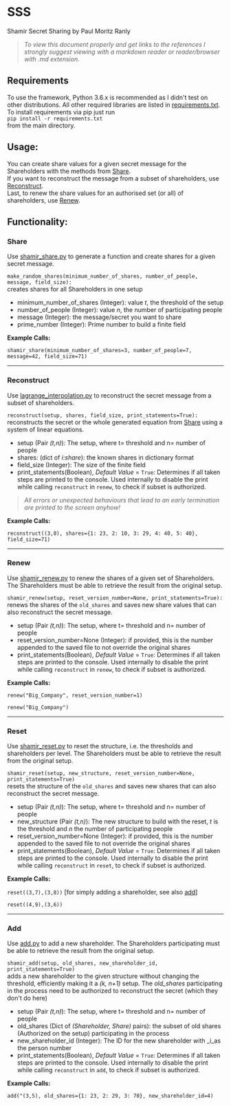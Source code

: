 # SSS
Shamir Secret Sharing by Paul Moritz Ranly 

> *To view this document properly and get links to the references
> I strongly suggest viewing with a markdown reader or reader/browser with .md extension.*


## Requirements

To use the framework, Python 3.6.x is recommended as I didn't test on other distributions. All other required libraries are listed
in [requirements.txt](./requirements.txt).  
To install requirements via pip just run  
`pip install -r requirements.txt`  
from the main directory.

## Usage:
You can create share values for a given secret message for the Shareholders with the methods from [Share](#share).  
If you want to reconstruct the message from a subset of shareholders, use [Reconstruct](#reconstruct).  
Last, to renew the share values for an authorised set (or all) of shareholders, use [Renew](#renew).


## Functionality:



### Share
Use [shamir_share.py](./code_tested/code/sss/shamir_share.py) to generate a function and create shares for a given secret message.

`make_random_shares(minimum_number_of_shares, number_of_people, message, field_size):`  
creates shares for all Shareholders in one setup
- minimum_number_of_shares (Integer): value _t_, the threshold of the setup
- number_of_people (Integer): value _n_, the number of participating people 
- message (Integer): the message/secret you want to share
- prime_number (Integer): Prime number to build a finite field  
  
  

**Example Calls:**  

`shamir_share(minimum_number_of_shares=3, number_of_people=7, message=42, field_size=71)`  

---

### Reconstruct

Use [lagrange_interpolation.py](./code_tested/code/sss/lagrange_interpolation.py) to reconstruct the secret message from a subset of shareholders.

`reconstruct(setup, shares, field_size, print_statements=True):`  
reconstructs the secret or the whole generated equation from [Share](#share) using a system of linear equations.
- setup (Pair _(t,n)_): The setup, where t= threshold and n= number of people
- shares: (dict of _i:share_): the known shares in dictionary format
- field_size (Integer): The size of the finite field
- print_statements(Boolean),  _Default Value_ = `True`: Determines if all taken steps are printed to the console. Used internally to disable the print while calling `reconstruct` in `renew`, to check if subset is authorized.  
> _All errors or unexpected behaviours that lead to an early termination are printed to the screen anyhow!_ 

**Example Calls:**  

`reconstruct((3,8), shares={1: 23, 2: 10, 3: 29, 4: 40, 5: 40}, field_size=71)  
`

---

### Renew

Use [shamir_renew.py](./code_tested/code/sss/shamir_renew.py) to renew the shares of a given set of Shareholders. The Shareholders must be able to retrieve the result from the original setup.  

`shamir_renew(setup, reset_version_number=None, print_statements=True):
`  
renews the shares of the `old_shares` and saves new share values that can also reconstruct the secret message.
- setup (Pair _(t,n)_): The setup, where t= threshold and n= number of people
- reset_version_number=None (Integer): if provided, this is the number appended to the saved file to not override the original shares
- print_statements(Boolean),  _Default Value_ = `True`: Determines if all taken steps are printed to the console. Used internally to disable the print while calling `reconstruct` in `renew`, to check if subset is authorized.  
  
  

**Example Calls:**  

`renew("Big_Company", reset_version_number=1)
`  

`renew("Big_Company")  
`

---

### Reset

Use [shamir_reset.py](./code_tested/code/sss/shamir_reset.py) to reset the structure, i.e. the thresholds and shareholders per level. The Shareholders must be able to retrieve the result from the original setup.  

`shamir_reset(setup, new_structure, reset_version_number=None, print_statements=True)`  
resets the structure of the `old_shares` and saves new shares that can also reconstruct the secret message.
- setup (Pair _(t,n)_): The setup, where t= threshold and n= number of people
- new_structure (Pair _(t,n)_): The new structure to build with the reset, _t_ is the threshold and _n_ the number of participating people
- reset_version_number=None (Integer): if provided, this is the number appended to the saved file to not override the original shares
- print_statements(Boolean),  _Default Value_ = `True`: Determines if all taken steps are printed to the console. Used internally to disable the print while calling `reconstruct` in `reset`, to check if subset is authorized.  

  
  

**Example Calls:**  

`reset((3,7),(3,8))` [for simply adding a shareholder, see also [add](#add)]

`reset((4,9),(3,6))`


---

### Add

Use [add.py](./code_tested/code/sss/shamir_add.py) to add a new shareholder. The Shareholders participating must be able to retrieve the result from the original setup.  

`shamir_add(setup, old_shares, new_shareholder_id, print_statements=True)`  
adds a new shareholder to the given structure without changing the threshold, efficiently making it a _(k, n+1)_ setup. The _old_shares_ participating in the process need to be authorized to reconstruct the secret (which they don't do here)
- setup (Pair _(t,n)_): The setup, where t= threshold and n= number of people
- old_shares (Dict of _(Shareholder, Share)_ pairs): the subset of old shares (Authorized on the setup) participating in the process  
- new_shareholder_id (Integer): The ID for the new shareholder with _i_as the person number
- print_statements(Boolean),  _Default Value_ = `True`: Determines if all taken steps are printed to the console. Used internally to disable the print while calling `reconstruct` in `add`, to check if subset is authorized.  
  
  

**Example Calls:**  

`add("(3,5), old_shares={1: 23, 2: 29, 3: 70}, new_shareholder_id=4)
`
